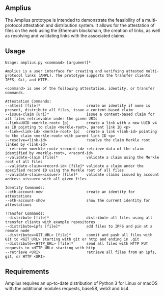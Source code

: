 ## Amplius

The Amplius prototype is intended to demonstrate the feasibility of a multi-protocol attestation and distribution system. It allows for the attestation of files on the web using the Ethereum blockchain, the creation of links, as well as resolving and validating links with the associated claims.


## Usage

```
Usage: amplius.py <command> [argument]*

Amplius is a user interface for creating and verifying attested multi-protocol links (AMPL). The prototype supports the transfer clients IPFS, Git, and HTTP.

<command> is one of the following attestation, identity, or transfer commands.

Attestation Commands:
--attest [file]*                     create an identity if none is present, distribute all files, issue a content-based claim
--issue-claim [uri]*                 issue a content-based claim for all files retrievable under the given URIs
--link=UUID <merkle-root> [p]        create a link with a new UUID v4 as ID pointing to claim <merkle-root>, parent link ID <p>
--link=<link-id> <merkle-root> [p]   create a link <link-id> pointing to the claim <merkle-root> with parent link ID <p>
--resolve=<link-id>                  resolve the claim Merkle root linked by <link-id>
--retrieve <merkle-root> <record-id> retrieve data of the claim identified by <merkle-root>, <record-id>
--validate-claim [file]*             validate a claim using the Merkle root of all files
--validate-claim=<record-id> [file]* validate a claim under the specified record ID using the Merkle root of all files
--validate-claim=<issuer> [file]*    validate claims issued by account address <issuer> with all given files

Identity Commands:
--eth-account-new                    create an identity for attestations
--eth-account-show                   show the current identity for attestations

Transfer Commands:
--distribute [file]*                 distribute all files using all transfer clients with example repositores
--distribute=ipfs [file]*            add files to IPFS and pin at a remote node
--distribute=<GIT_URL> [file]*       commit and push all files with Git to <GIT_URL> starting with git or http and ending in .git
--distribute=<HTTP_URL> [file]*      send all files with HTTP PUT requests to <HTTP_URL> starting with http
--retrieve <URI>                     retrieve all files from an ipfs, git, or HTTP <URI>
```

## Requirements

Amplius requires an up-to-date distribution of Python 3 for Linux or macOS with the additional modules requests, base58, web3 and bs4.


